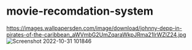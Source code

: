 
# movie-recomdation-system
https://images.wallpapersden.com/image/download/johnny-depp-in-pirates-of-the-caribbean_aWVmbG2UmZqaraWkpJRma21lrWZlZ24.jpg
![Screenshot 2022-10-31 101846](https://user-images.githubusercontent.com/99608924/198940005-6078b12e-226b-404e-9754-04157c18c19c.png)
